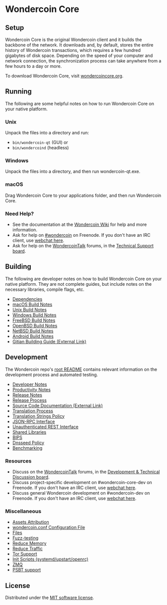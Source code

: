 Wondercoin Core
=============

Setup
---------------------
Wondercoin Core is the original Wondercoin client and it builds the backbone of the network. It downloads and, by default, stores the entire history of Wondercoin transactions, which requires a few hundred gigabytes of disk space. Depending on the speed of your computer and network connection, the synchronization process can take anywhere from a few hours to a day or more.

To download Wondercoin Core, visit [wondercoincore.org](https://wondercoincore.org/en/download/).

Running
---------------------
The following are some helpful notes on how to run Wondercoin Core on your native platform.

### Unix

Unpack the files into a directory and run:

- `bin/wondercoin-qt` (GUI) or
- `bin/wondercoind` (headless)

### Windows

Unpack the files into a directory, and then run wondercoin-qt.exe.

### macOS

Drag Wondercoin Core to your applications folder, and then run Wondercoin Core.

### Need Help?

* See the documentation at the [Wondercoin Wiki](https://en.wondercoin.it/wiki/Main_Page)
for help and more information.
* Ask for help on [#wondercoin](https://webchat.freenode.net/#wondercoin) on Freenode. If you don't have an IRC client, use [webchat here](https://webchat.freenode.net/#wondercoin).
* Ask for help on the [WondercoinTalk](https://wondercointalk.org/) forums, in the [Technical Support board](https://wondercointalk.org/index.php?board=4.0).

Building
---------------------
The following are developer notes on how to build Wondercoin Core on your native platform. They are not complete guides, but include notes on the necessary libraries, compile flags, etc.

- [Dependencies](dependencies.md)
- [macOS Build Notes](build-osx.md)
- [Unix Build Notes](build-unix.md)
- [Windows Build Notes](build-windows.md)
- [FreeBSD Build Notes](build-freebsd.md)
- [OpenBSD Build Notes](build-openbsd.md)
- [NetBSD Build Notes](build-netbsd.md)
- [Android Build Notes](build-android.md)
- [Gitian Building Guide (External Link)](https://github.com/wondercoin-core/docs/blob/master/gitian-building.md)

Development
---------------------
The Wondercoin repo's [root README](/README.md) contains relevant information on the development process and automated testing.

- [Developer Notes](developer-notes.md)
- [Productivity Notes](productivity.md)
- [Release Notes](release-notes.md)
- [Release Process](release-process.md)
- [Source Code Documentation (External Link)](https://doxygen.wondercoincore.org/)
- [Translation Process](translation_process.md)
- [Translation Strings Policy](translation_strings_policy.md)
- [JSON-RPC Interface](JSON-RPC-interface.md)
- [Unauthenticated REST Interface](REST-interface.md)
- [Shared Libraries](shared-libraries.md)
- [BIPS](bips.md)
- [Dnsseed Policy](dnsseed-policy.md)
- [Benchmarking](benchmarking.md)

### Resources
* Discuss on the [WondercoinTalk](https://wondercointalk.org/) forums, in the [Development & Technical Discussion board](https://wondercointalk.org/index.php?board=6.0).
* Discuss project-specific development on #wondercoin-core-dev on Freenode. If you don't have an IRC client, use [webchat here](https://webchat.freenode.net/#wondercoin-core-dev).
* Discuss general Wondercoin development on #wondercoin-dev on Freenode. If you don't have an IRC client, use [webchat here](https://webchat.freenode.net/#wondercoin-dev).

### Miscellaneous
- [Assets Attribution](assets-attribution.md)
- [wondercoin.conf Configuration File](wondercoin-conf.md)
- [Files](files.md)
- [Fuzz-testing](fuzzing.md)
- [Reduce Memory](reduce-memory.md)
- [Reduce Traffic](reduce-traffic.md)
- [Tor Support](tor.md)
- [Init Scripts (systemd/upstart/openrc)](init.md)
- [ZMQ](zmq.md)
- [PSBT support](psbt.md)

License
---------------------
Distributed under the [MIT software license](/COPYING).
